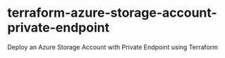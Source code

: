 # terraform-azure-storage-account-private-endpoint
Deploy an Azure Storage Account with Private Endpoint using Terraform
